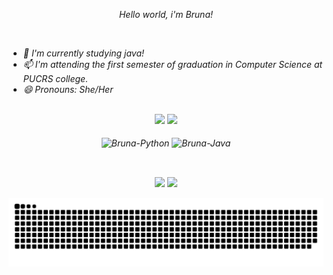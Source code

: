 <div>
  <p align="center"><i>Hello world, i'm Bruna!<i/></p>
</div>

<div>
</br>
  <ul>
    <li>🔭 I'm currently studying java!</li>
    <li>📫 I'm attending the first semester of graduation in Computer Science at PUCRS college.</li>
    <li>😄 Pronouns: She/Her</li>
  </ul>
</div>

<div align="center">
</br>
   <img height="140em" src="https://github-readme-stats.vercel.app/api?username=Miajudajesus&show_icons=true&theme=dracula&include_all_commits=true&count_private=true"/>
   <img height="120em" src="https://github-readme-stats.vercel.app/api/top-langs/?username=Miajudajesus&layout=compact&langs_count=7&theme=dracula"/>
</div>

<div align="center">
</br>
  <img align="center" alt="Bruna-Python" height="30" width="40" src="https://cdn.jsdelivr.net/gh/devicons/devicon/icons/python/python-original.svg" />
  <img align="center" alt="Bruna-Java" height="30" width="40" src="https://cdn.jsdelivr.net/gh/devicons/devicon/icons/java/java-plain.svg" />
  </br>
</div>

##

<div align="center" >
</br>
  <a href="https://www.instagram.com/myajudajesus/"><img src="https://img.shields.io/badge/-Instagram-%23E4405F?style=for-the-badge&logo=instagram&logoColor=white" target="_blank"></a>
  <a href="https://www.linkedin.com/in/bruna-porto01/" target="_blank"><img src="https://img.shields.io/badge/-LinkedIn-%230077B5?style=for-the-badge&logo=linkedin&logoColor=white" target="_blank"></a> 
</div>
<div>

  ![Snake animation](https://github.com/Miajudajesus/Miajudajesus/blob/output/github-contribution-grid-snake.svg)
 
</div>
